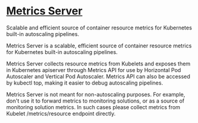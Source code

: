 # [Metrics Server](https://github.com/kubernetes-sigs/metrics-server)

Scalable and efficient source of container resource metrics for Kubernetes built-in autoscaling pipelines.

Metrics Server is a scalable, efficient source of container resource metrics for Kubernetes built-in autoscaling pipelines.

Metrics Server collects resource metrics from Kubelets and exposes them in
Kubernetes apiserver through Metrics API for use by Horizontal Pod Autoscaler and Vertical Pod Autoscaler.
Metrics API can also be accessed by kubectl top, making it easier to debug autoscaling pipelines.

Metrics Server is not meant for non-autoscaling purposes.
For example, don't use it to forward metrics to monitoring solutions, or as a source of monitoring solution metrics.
In such cases please collect metrics from Kubelet /metrics/resource endpoint directly.
